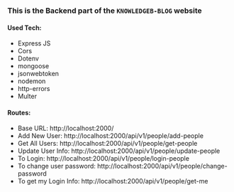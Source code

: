 ### This is the Backend part of the `KNOWLEDGEB-BLOG` website

#### Used Tech:

-   Express JS
-   Cors
-   Dotenv
-   mongoose
-   jsonwebtoken
-   nodemon
-   http-errors
-   Multer

#### Routes:

-   Base URL: http://localhost:2000/
-   Add New User: http://localhost:2000/api/v1/people/add-people
-   Get All Users: http://localhost:2000/api/v1/people/get-people
-   Update User Info: http://localhost:2000/api/v1/people/update-people
-   To Login: http://localhost:2000/api/v1/people/login-people
-   To change user password: http://localhost:2000/api/v1/people/change-password
-   To get my Login Info: http://localhost:2000/api/v1/people/get-me
